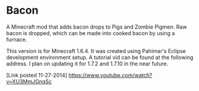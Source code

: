 Bacon
=====

A Minecraft mod that adds bacon drops to Pigs and Zombie Pigmen. Raw bacon is dropped, which can be made into cooked bacon by using a furnace.

This version is for Minecraft 1.6.4. It was created using Pahimar's Eclipse development environment setup. A tutorial vid can be found at the following address. I plan on updating it for 1.7.2 and 1.7.10 in the near future.

[Link posted 11-27-2014]
https://www.youtube.com/watch?v=XU3MmJGnqSc
